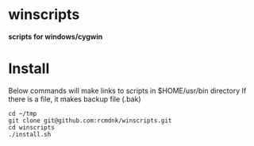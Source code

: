 winscripts
==========

**scripts for windows/cygwin**

# Install

Below commands will make links to scripts in $HOME/usr/bin directory
If there is a file, it makes backup file (.bak)

    cd ~/tmp
    git clone git@github.com:rcmdnk/winscripts.git
    cd winscripts
    ./install.sh
